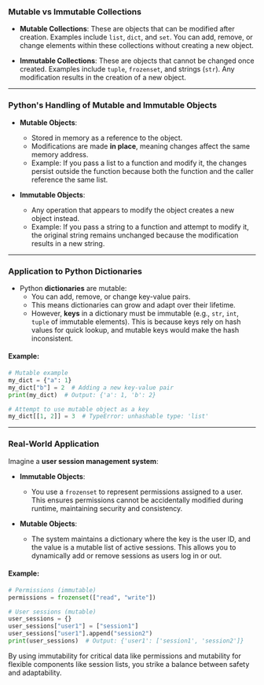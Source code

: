### Mutable vs Immutable Collections

- **Mutable Collections**: These are objects that can be modified after creation. Examples include `list`, `dict`, and `set`. You can add, remove, or change elements within these collections without creating a new object.

- **Immutable Collections**: These are objects that cannot be changed once created. Examples include `tuple`, `frozenset`, and strings (`str`). Any modification results in the creation of a new object.

---

### Python's Handling of Mutable and Immutable Objects

- **Mutable Objects**:
    - Stored in memory as a reference to the object.
    - Modifications are made **in place**, meaning changes affect the same memory address.
    - Example: If you pass a list to a function and modify it, the changes persist outside the function because both the function and the caller reference the same list.

- **Immutable Objects**:
    - Any operation that appears to modify the object creates a new object instead.
    - Example: If you pass a string to a function and attempt to modify it, the original string remains unchanged because the modification results in a new string.

---

### Application to Python Dictionaries

- Python **dictionaries** are mutable:
    - You can add, remove, or change key-value pairs.
    - This means dictionaries can grow and adapt over their lifetime.
    - However, **keys** in a dictionary must be immutable (e.g., `str`, `int`, `tuple` of immutable elements). This is because keys rely on hash values for quick lookup, and mutable keys would make the hash inconsistent.

#### Example:
```python
# Mutable example
my_dict = {"a": 1}
my_dict["b"] = 2  # Adding a new key-value pair
print(my_dict)  # Output: {'a': 1, 'b': 2}

# Attempt to use mutable object as a key
my_dict[[1, 2]] = 3  # TypeError: unhashable type: 'list'
```

---

### Real-World Application

Imagine a **user session management system**:

- **Immutable Objects**:
    - You use a `frozenset` to represent permissions assigned to a user. This ensures permissions cannot be accidentally modified during runtime, maintaining security and consistency.

- **Mutable Objects**:
    - The system maintains a dictionary where the key is the user ID, and the value is a mutable list of active sessions. This allows you to dynamically add or remove sessions as users log in or out.

#### Example:
```python
# Permissions (immutable)
permissions = frozenset(["read", "write"])

# User sessions (mutable)
user_sessions = {}
user_sessions["user1"] = ["session1"]
user_sessions["user1"].append("session2")
print(user_sessions)  # Output: {'user1': ['session1', 'session2']}
```

By using immutability for critical data like permissions and mutability for flexible components like session lists, you strike a balance between safety and adaptability.